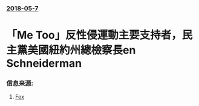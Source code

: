 ### [2018-05-7](/news/2018/05/7/index.md)

##### 
#  「Me Too」反性侵運動主要支持者，民主黨美國紐約州總檢察長en Schneiderman 




### 信息来源:

1. [Fox](http://www.foxnews.com/politics/2018/05/08/schneiderman-hypocrisy-leads-to-downfall-taunting-from-republican-foes.html)
